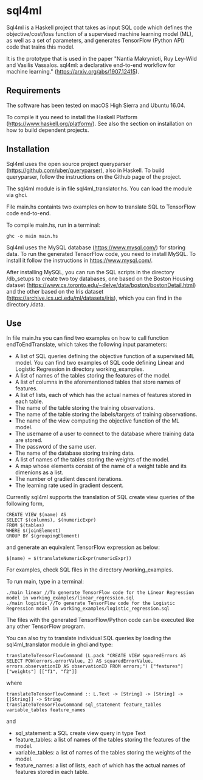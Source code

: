 # sql4ml

Sql4ml is a Haskell project that takes as input SQL code which defines the objective/cost/loss function of a
supervised machine learning model (ML), as well as a set of parameters, and generates TensorFlow (Python API) code
that trains this model.

It is the prototype that is used in the paper
"Nantia Makrynioti, Ruy Ley-Wild and Vasilis Vassalos. sql4ml: a declarative end-to-end workflow for machine learning."
(https://arxiv.org/abs/1907.12415).

## Requirements

The software has been tested on macOS High Sierra and Ubuntu 16.04.

To compile it you need to install the Haskell Platform (https://www.haskell.org/platform/).
See also the section on installation on how to build dependent projects.

## Installation

Sql4ml uses the open source project queryparser (https://github.com/uber/queryparser), also in Haskell.
To build queryparser, follow the instructions on the Github page of the project.

The sql4ml module is in file sql4ml_translator.hs.
You can load the module via ghci.

File main.hs containts two examples on how to translate SQL to TensorFlow code end-to-end.

To compile main.hs, run in a terminal:

    ghc -o main main.hs

Sql4ml uses the MySQL database (https://www.mysql.com/) for storing data.
To run the generated TensorFlow code, you need to install MySQL.
To install it follow the instructions in https://www.mysql.com/.

After installing MySQL, you can run the SQL scripts in the directory /db_setups to create two toy databases, one based
on the Boston Housing dataset (https://www.cs.toronto.edu/~delve/data/boston/bostonDetail.html) and the other based
on the Iris dataset (https://archive.ics.uci.edu/ml/datasets/iris), which you can find in the directory /data.

## Use

In file main.hs you can find two examples on how to call function endToEndTranslate, which takes the following input parameters:

* A list of SQL queries defining the objective function of a supervised ML model.
You can find two examples of SQL code defining Linear and Logistic Regression in directory working_examples.
* A list of names of the tables storing the features of the model.
* A list of columns in the aforementioned tables that store names of features.
* A list of lists, each of which has the actual names of features stored in each table.
* The name of the table storing the training observations.
* The name of the table storing the labels/targets of training observations.
* The name of the view computing the objective function of the ML model.
* The username of a user to connect to the database where training data are stored.
* The password of the same user.
* The name of the database storing training data.
* A list of names of the tables storing the weights of the model.
* A map whose elements consist of the name of a weight table and its dimenions as a list.
* The number of gradient descent iterations.
* The learning rate used in gradient descent.

Currently sql4ml supports the translation of SQL create view queries of the following form,

    CREATE VIEW $(name) AS
    SELECT $(columns), $(numericExpr)
    FROM $(tables)
    WHERE $(joinElement)
    GROUP BY $(groupingElement)

and generate an equivalent TensorFlow expression as below:

    $(name) = $(translateNumericExpr(numericExpr))

For examples, check SQL files in the directory /working_examples.


To run main, type in a terminal:

    ./main linear //To generate TensorFlow code for the Linear Regression model in working_examples/linear_regression.sql
    ./main logistic //To generate TensorFlow code for the Logistic Regression model in working_examples/logistic_regression.sql

The files with the generated TensorFlow/Python code can be executed like any other TensorFlow program.

You can also try to translate individual SQL queries by loading the sql4ml_translator module in ghci and type:

    translateToTensorFlowCommand (L.pack "CREATE VIEW squaredErrors AS SELECT POW(errors.errorValue, 2) AS squaredErrorValue, errors.observationID AS observationID FROM errors;") ["features"] ["weights"] [["f1", "f2"]]

where

    translateToTensorFlowCommand :: L.Text -> [String] -> [String] -> [[String]] -> String
    translateToTensorFlowCommand sql_statement feature_tables variable_tables feature_names

and
* sql_statement: a SQL create view query in type Text
* feature_tables: a list of names of the tables storing the features of the model.
* variable_tables: a list of names of the tables storing the weights of the model.
* feature_names: a list of lists, each of which has the actual names of features stored in each table.



